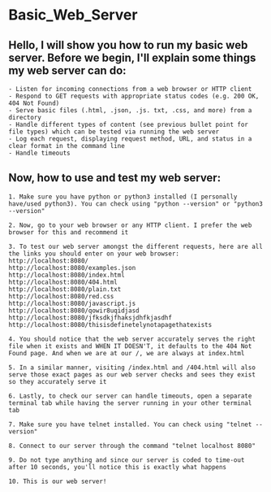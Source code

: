 # Basic_Web_Server

## Hello, I will show you how to run my basic web server. Before we begin, I'll explain some things my web server can do:  
    - Listen for incoming connections from a web browser or HTTP client  
    - Respond to GET requests with appropriate status codes (e.g. 200 OK, 404 Not Found)  
    - Serve basic files (.html, .json, .js. txt, .css, and more) from a directory  
    - Handle different types of content (see previous bullet point for file types) which can be tested via running the web server  
    - Log each request, displaying request method, URL, and status in a clear format in the command line  
    - Handle timeouts  

## Now, how to use and test my web server:  
  
    1. Make sure you have python or python3 installed (I personally have/used python3). You can check using "python --version" or "python3 --version"  
      
    2. Now, go to your web browser or any HTTP client. I prefer the web browser for this and recommend it
        
    3. To test our web server amongst the different requests, here are all the links you should enter on your web browser:  
    http://localhost:8080/  
    http://localhost:8080/examples.json  
    http://localhost:8080/index.html
    http://localhost:8080/404.html  
    http://localhost:8080/plain.txt  
    http://localhost:8080/red.css  
    http://localhost:8080/javascript.js  
    http://localhost:8080/qowir8uqidjasd  
    http://localhost:8080/jfksdkjfhaksjdhfkjasdhf  
    http://localhost:8080/thisisdefinetelynotapagethatexists  
        
    4. You should notice that the web server accurately serves the right file when it exists and WHEN IT DOESN'T, it defaults to the 404 Not Found page. And when we are at our /, we are always at index.html
        
    5. In a similar manner, visiting /index.html and /404.html will also serve those exact pages as our web server checks and sees they exist so they accurately serve it
        
    6. Lastly, to check our server can handle timeouts, open a separate terminal tab while having the server running in your other terminal tab  
        
    7. Make sure you have telnet installed. You can check using "telnet --version"  
             
    8. Connect to our server through the command "telnet localhost 8080"    
      
    9. Do not type anything and since our server is coded to time-out after 10 seconds, you'll notice this is exactly what happens    
      
    10. This is our web server!

